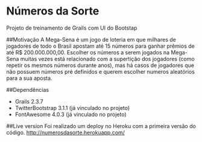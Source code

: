 Números da Sorte
==============

Projeto de treinamento de Grails com UI do Bootstap

##Motivação
A Mega-Sena é um jogo de loteria em que milhares de jogadores de todo o Brasil apostam até 15 números para ganhar prêmios de até R$ 200.000.000,00. Escolher os números a serem jogados na Mega-Sena muitas vezes está relacionado com a supertição dos jogadores (como repetir os mesmos números durante anos), mas há casos de jogadores que não possuem números pré definidos e querem escolher numeros aleatórios para a sua aposta.

##Dependências
* Grails 2.3.7
* TwitterBootstrap 3.1.1 (já vinculado no projeto)
* FontAwesome 4.0.3 (já vinculado no projeto)

##Live version
Foi realizado um deploy no Heroku com a primeira versão do código.
http://numerosdasorte.herokuapp.com/
